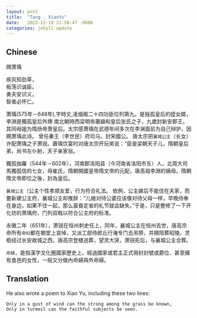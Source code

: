 ```yaml
---
layout: post
title:  "Tang . XiaoYu"
date:   2022-12-19 21:58:47 -0600
categories: jekyll update
---
```



## Chinese

赐萧瑀  


疾风知劲草，  
板荡识诚臣。  
勇夫安识义，  
智者必怀仁。  


萧瑀(575年－648年),字時文,凌烟阁二十四功臣位列第九。是独孤皇后的姪女婿，李淵是獨孤皇后外甥  南北朝時西梁明帝蕭巋和皇后张氏之子，九歲封新安郡王。其同母姐为隋炀帝萧皇后。太宗感萧瑀在武德年间多次在李渊面前为自己辩护，因赐萧瑀此诗。 曾任秦王（李世民）府司马。封宋國公。
唐太宗把`襄城公主`（长女）许配萧瑀之子萧锐。蕭瑀饮宴时对唐太宗开玩笑说：“臣是梁朝天子儿，隋朝皇后弟，尚书左仆射，天子亲家翁。


獨孤伽羅（544年－602年），河南郡洛阳县（今河南省洛阳市东）人，北周大司馬獨孤信的七女，母崔氏，隋朝開國皇帝隋文帝的元配，唐高祖李淵的姨母。隋朝隋文帝即位之後，封為皇后。 


`襄城公主`（公主个性孝顺友爱，行为符合礼法。 依例，公主嫁后不能住在夫家，而要新建公主府，襄城公主却推辞：“儿媳对待公婆应该像对待父母一样，早晚侍奉在身边，如果不住一起，那么晨昏定省的礼节就会缺失。”于是，只是整修了一下开化坊的萧瑀府，门列双戟以符合公主府的标准。

永徽二年（651年），萧锐在恒州刺史任上，同年，襄城公主在恒州去世，唐高宗命所有`命妇`都在朝堂上哀悼，又派工部侍郎丘行淹专门去吊祭，并赐陪葬昭陵。灵柩经过长安故城之西，唐高宗登楼送葬，望灵大哭，萧锐死后，与襄城公主合葬。 
        

`命婦`，是指漢字文化圈國家歷史上，經過國家或君主正式冊封封號或爵位、甚至擁有食邑的女性，一般又分做內命婦與外命婦。



## Translation

He also wrote a poem to Xiao Yu, including these two lines:

    Only in a gust of wind can the strong among the grass be known,
    Only in turmoil can the faithful subjects be seen.
